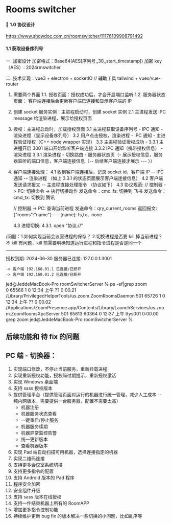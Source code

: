 # Rooms switcher

#### 🥳 1.0 协议设计

https://www.showdoc.com.cn/roomswitcher/11176109908791492

#### 1.1 获取设备序列号

一. 加密设计
加密格式：Base64(AES[序列号,,30,,start_timestamp])
加密 key（AES）: 2024rmswitcher

二. 技术实现：vue3 + electron + socketIO // 辅助工具 tailwind + vuex/vue-router

1.  需要两个界面
    1.1. 授权页面：授权成功后，才会开启端口监听
    1.2. 服务器状态页面： 客户端连接后会更新客户端已连接和显示客户端的 IP
2.  创建 socket 服务实例：主进程启动时，创建 socket 实例
    2.1 主进程发送 IPC message 给渲染进程，展示给授权页面
3.  授权：主进程启动时，加载授权页面
    3.1 主进程获取设备序列号 - IPC 通知 - 渲染进程（显示设备序列号）
    3.2 用户点击授权，渲染进程 - IPC 通知 - 主进程验证授权（C++ node wrapper 实现）
    3.3 主进程验证授权成功 -
    3.3.1 主进程开启 3001 端口开始监听客户端连接
    3.3.2 IPC 通知（携带授权信息） - 渲染进程
    3.3.1 渲染进程 - 切换路由 - 服务器状态页（- 展示授权信息，服务器监听的端口信息，客户端连接信息（-- 后续客户端连接才展示 --- ））
4.  客户端连接处理：
    4.1 收到客户端连接后，记录 socket id，客户端 IP -- IPC 通知 -- 渲染进程 （如上 3.3.1 的状态页面展示客户端连接信息）
    4.2 客户端发送请求报文 -- 主进程直接处理指令 （协议如下）
    4.3 协议规范:
    // 控制器 -> PC: 切换命令 -> 执行切换动作
    发送命令：cmd_fs: 切换到 飞书
    发送命令：cmd_tx: 切换到 腾讯

    // 控制器 -> PC: 查询当前进程
    发送命令：qry_current_rooms
    返回报文: {"rooms":"name"} --- [name]: fs,tx，none

    4.3 进程切换:
    4.3.1. open "协议://"

/问题：1.如何实现当前会议室进程的保存？ 2.切换进程是否要 kill 掉当前进程？不 kill 有问题，kill 前需要明确知道运行进程和指令进程是否是同一个

---

授权到期: 2024-06-30
服务器已连接: 127.0.0.1:3001

    -> 客户端 192.168.01.1 已连接/已断开
    -> 客户端 192.168.01.2 已连接/已断开

jed@JeddeMacBook-Pro roomSwitcherServer % ps -ef|grep zoom  
 0 65566 1 0 12:34 上午 ?? 0:00.21 /Library/PrivilegedHelperTools/us.zoom.ZoomRoomsDaemon
501 65726 1 0 12:34 上午 ?? 0:00.02 /Applications/ZoomPresence.app/Contents/Library/LaunchServices/us.zoom.ZoomRoomsXpcServer
501 65813 60364 0 12:37 上午 ttys001 0:00.00 grep zoom
jed@JeddeMacBook-Pro roomSwitcherServer %

## 后续功能和 待 fix 的问题

## PC 端 - 切换器：

1. 实现端口修改，不停止当前服务，重新挂载进程
2. 实现重新授权功能，授权码过期提示，重新授权激活
3. 实现 Windows 桌面端
4. 支持 sass 授权版本
5. 提供管理平台（提供管理页面对运行的机器进行统一管理，减少人工成本 -- 纯内网版本，需要提供一台服务器，配置不需要太高）
   - 机器注册
   - 机器服务状态查看
   - 一键重启/停止服务
   - 机器服务续期
   - 机器异常监控告警
   - 统一更新版本
   - 查看机器版本
6. 实现 Pad 端自动扫描可用机器，选择连接指定的机器
7. 实现二维码连接
8. 支持更多会议室系统切换
9. 支持更多指令的配置
10. 支持 Android 版本的 Pad 程序
11. 程序安全加密
12. 安全组件升级
13. 支持 sass 版本在线授权
14. 支持一件结束机器上所有的 RoomAPP
15. 增加更多指令控制功能
16. 持续维护更新 bug fix 的版本解决一些切换的小问题，比如乱序等
